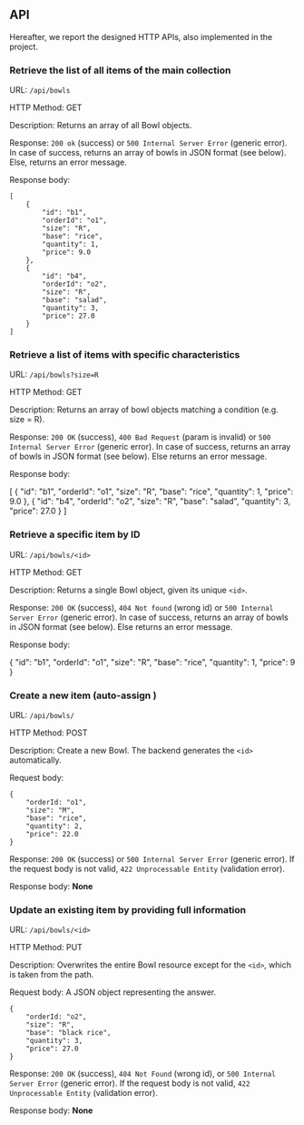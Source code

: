 ## API
Hereafter, we report the designed HTTP APIs, also implemented in the project.

### __Retrieve the list of all items of the main collection__

URL: `/api/bowls`

HTTP Method: GET

Description: Returns an array of all Bowl objects.

Response: `200 ok` (success) or `500 Internal Server Error` (generic error). In case of success, returns an array of bowls in JSON format (see below). Else, returns an error message.

Response body:
```
[
    {
        "id": "b1",
        "orderId": "o1",
        "size": "R",
        "base": "rice",
        "quantity": 1,
        "price": 9.0
    },
    {
        "id": "b4",
        "orderId": "o2",
        "size": "R",
        "base": "salad",
        "quantity": 3,
        "price": 27.0
    }
]
```

### __Retrieve a list of items with specific characteristics__

URL: `/api/bowls?size=R`

HTTP Method: GET

Description: Returns an array of bowl objects matching a condition (e.g. size = R).

Response: `200 OK` (success), `400 Bad Request` (param is invalid) or `500 Internal Server Error` (generic error). In case of success, returns an array of bowls in JSON format (see below). Else returns an error message.

Response body:

[
    {
        "id": "b1",
        "orderId": "o1",
        "size": "R",
        "base": "rice",
        "quantity": 1,
        "price": 9.0
    },
    {
        "id": "b4",
        "orderId": "o2",
        "size": "R",
        "base": "salad",
        "quantity": 3,
        "price": 27.0
    }
]

### __Retrieve a specific item by ID__

URL: `/api/bowls/<id>`

HTTP Method: GET

Description: Returns a single Bowl object, given its unique `<id>`.

Response: `200 OK` (success), `404 Not found` (wrong id) or `500 Internal Server Error` (generic error). In case of success, returns an array of bowls in JSON format (see below). Else returns an error message.

Response body:

{
    "id": "b1",
    "orderId": "o1",
    "size": "R",
    "base": "rice",
    "quantity": 1,
    "price": 9
}

### __Create a new item (auto-assign <id>)__

URL: `/api/bowls/`

HTTP Method: POST

Description: Create a new Bowl. The backend generates the `<id>` automatically.

Request body:
```
{
    "orderId: "o1",
    "size": "M",
    "base": "rice",
    "quantity": 2,
    "price": 22.0
}
```

Response: `200 OK` (success) or `500 Internal Server Error` (generic error). If the request body is not valid, `422 Unprocessable Entity` (validation error).

Response body: __None__

### __Update an existing item by providing full information__

URL: `/api/bowls/<id>`

HTTP Method: PUT

Description: Overwrites the entire Bowl resource except for the `<id>`, which is taken from the path.

Request body: A JSON object representing the answer.
```
{
    "orderId: "o2",
    "size": "R",
    "base": "black rice",
    "quantity": 3,
    "price": 27.0
}
```

Response: `200 OK` (success), `404 Not Found` (wrong id), or `500 Internal Server Error` (generic error). If the request body is not valid, `422 Unprocessable Entity` (validation error).

Response body: __None__